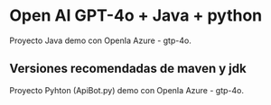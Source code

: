 # Open AI GPT-4o + Java + python

Proyecto Java demo con OpenIa Azure - gtp-4o.

## Versiones recomendadas de maven y jdk

Proyecto Pyhton (ApiBot.py) demo con OpenIa Azure - gtp-4o.